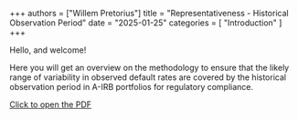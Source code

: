 +++
authors = ["Willem Pretorius"]
title = "Representativeness - Historical Observation Period"
date = "2025-01-25"
categories = [
    "Introduction"
]
+++

Hello, and welcome!

Here you will get an overview on the methodology to ensure that the likely range of variability in observed default rates are covered by the historical observation period in A-IRB portfolios for regulatory compliance.

[Click to open the PDF](https://wlpretorius.github.io/historical_observation_period.pdf)